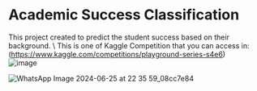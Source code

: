 # Academic Success Classification
This project created to predict the student success based on their background. \ 
This is one of Kaggle Competition that you can access in: \
(https://www.kaggle.com/competitions/playground-series-s4e6) \
![image](https://github.com/user-attachments/assets/6cbbeac4-9ad4-4a42-afd0-3261aab6ad4e)

![WhatsApp Image 2024-06-25 at 22 35 59_08cc7e84](https://github.com/user-attachments/assets/de65f07e-e99d-45ee-aae4-fb7539aa3837)
